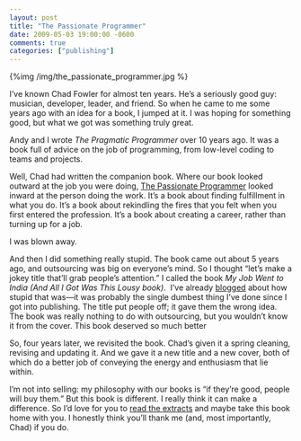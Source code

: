 ```yaml
---
layout: post
title: "The Passionate Programmer"
date: 2009-05-03 19:00:00 -0600
comments: true
categories: ["publishing"]
---
```


  

{%img /img/the_passionate_programmer.jpg %}

I’ve known Chad Fowler for almost ten years. He’s a seriously good
guy: musician, developer, leader, and friend. So when he came to me
some years ago with an idea for a book, I jumped at it. I was hoping
for something good, but what we got was something truly great.


Andy and I wrote _The Pragmatic Programmer_ over 10 years ago. It was
a book full of advice on the job of programming, from low-level coding
to teams and projects.


Well, Chad had written the companion book. Where our book looked
outward at the job you were doing, <a
href="http://pragprog.com/titles/cfcar2/the-passionate-programmer">The Passionate Programmer</a> looked inward at the person doing the
work. It’s a book about finding fulfillment in what you do. It’s a
book about rekindling the fires that you felt when you first entered
the profession. It’s a book about creating a career, rather than
turning up for a job.


I was blown away.


And then I did something really stupid. The book came out about 5
years ago, and outsourcing was big on everyone’s mind. So I thought
“let’s make a jokey title that’ll grab people’s attention.” I called
the book _My Job Went to India (And All I Got Was This Lousy book)_. 
I’ve already <a
href="http://pragdave.blogs.pragprog.com/pragdave/2007/07/the-joy-of-titl.html">blogged</a> about
how stupid that was—it was probably the single dumbest thing I’ve done
since I got into publishing. The title put people off; it gave them
the wrong idea. The book was really nothing to do with outsourcing,
but you wouldn’t know it from the cover. This book deserved so much
better


So, four years later, we revisited the book. Chad’s given it a spring
cleaning, revising and updating it. And we gave it a new title and a
new cover, both of which do a better job of conveying the energy and
enthusiasm that lie within.


I’m not into selling: my philosophy with our books is “if they’re
good, people will buy them.” But this book is different. I really
think it can make a difference. So I’d love for you to <a
href="http://pragprog.com/titles/cfcar2/the-passionate-programmer">read the extracts</a> and maybe take this book home with you. I honestly
think you’ll thank me (and, most importantly, Chad) if you do.

